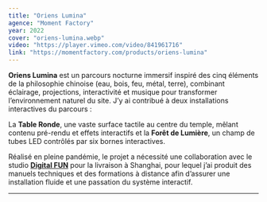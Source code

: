 ```yaml
---
title: "Oriens Lumina"
agence: "Moment Factory"
year: 2022
cover: "oriens-lumina.webp"
video: "https://player.vimeo.com/video/841961716"
link: "https://momentfactory.com/products/oriens-lumina"
---
```


**Oriens Lumina** est un parcours nocturne immersif inspiré des cinq éléments de la philosophie chinoise (eau, bois, feu, métal, terre), combinant éclairage, projections, interactivité et musique pour transformer l’environnement naturel du site. J’y ai contribué à deux installations interactives du parcours :

La **Table Ronde**, une vaste surface tactile au centre du temple, mêlant contenu pré-rendu et effets interactifs et la **Forêt de Lumière**, un champ de tubes LED contrôlés par six bornes interactives.

Réalisé en pleine pandémie, le projet a nécessité une collaboration avec le studio [**Digital FUN**](https://www.digitalfun.ca/) pour la livraison à Shanghai, pour lequel j’ai produit des manuels techniques et des formations à distance afin d’assurer une installation fluide et une passation du système interactif.

---
